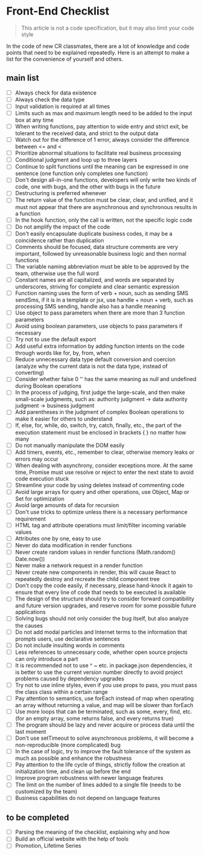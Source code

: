 # Front-End Checklist

> This article is not a code specification, but it may also limit your code style

In the code of new CR classmates, there are a lot of knowledge and code points that need to be explained repeatedly. Here is an attempt to make a list for the convenience of yourself and others.

## main list
- [ ] Always check for data existence
- [ ] Always check the data type
- [ ] Input validation is required at all times
- [ ] Limits such as max and maximum length need to be added to the input box at any time
- [ ] When writing functions, pay attention to wide entry and strict exit, be tolerant to the received data, and strict to the output data
- [ ] Watch out for the difference of 1 error, always consider the difference between <= and <
- [ ] Prioritize abnormal situations to facilitate real business processing
- [ ] Conditional judgment and loop up to three layers
- [ ] Continue to split functions until the meaning can be expressed in one sentence (one function only completes one function)
- [ ] Don't design all-in-one functions, developers will only write two kinds of code, one with bugs, and the other with bugs in the future
- [ ] Destructuring is preferred whenever
- [ ] The return value of the function must be clear, clear, and unified, and it must not appear that there are asynchronous and synchronous results in a function
- [ ] In the hook function, only the call is written, not the specific logic code
- [ ] Do not amplify the impact of the code
- [ ] Don't easily encapsulate duplicate business codes, it may be a coincidence rather than duplication
- [ ] Comments should be focused, data structure comments are very important, followed by unreasonable business logic and then normal functions
- [ ] The variable naming abbreviation must be able to be approved by the team, otherwise use the full word
- [ ] Constant names are all capitalized, and words are separated by underscores, striving for complete and clear semantic expression
- [ ] Function naming uses the form of verb + noun, such as sending SMS sendSms, if it is in a template or jsx, use handle + noun + verb, such as processing SMS sending, handle also has a handle meaning
- [ ] Use object to pass parameters when there are more than 3 function parameters
- [ ] Avoid using boolean parameters, use objects to pass parameters if necessary
- [ ] Try not to use the default export
- [ ] Add useful extra information by adding function intents on the code through words like for, by, from, when
- [ ] Reduce unnecessary data type default conversion and coercion (analyze why the current data is not the data type, instead of converting)
- [ ] Consider whether false 0 '' has the same meaning as null and undefined during Boolean operations
- [ ] In the process of judging, first judge the large-scale, and then make small-scale judgments, such as: authority judgment -> data authority judgment -> business judgment
- [ ] Add parentheses in the judgment of complex Boolean operations to make it easier for others to understand
- [ ] If, else, for, while, do, switch, try, catch, finally, etc., the part of the execution statement must be enclosed in brackets { } no matter how many
- [ ] Do not manually manipulate the DOM easily
- [ ] Add timers, events, etc., remember to clear, otherwise memory leaks or errors may occur
- [ ] When dealing with asynchrony, consider exceptions more. At the same time, Promise must use resolve or reject to enter the next state to avoid code execution stuck
- [ ] Streamline your code by using deletes instead of commenting code
- [ ] Avoid large arrays for query and other operations, use Object, Map or Set for optimization
- [ ] Avoid large amounts of data for recursion
- [ ] Don't use tricks to optimize unless there is a necessary performance requirement
- [ ] HTML tag and attribute operations must limit/filter incoming variable values
- [ ] Attributes one by one, easy to use
- [ ] Never do data modification in render functions
- [ ] Never create random values in render functions (Math.random() Date.now())
- [ ] Never make a network request in a render function
- [ ] Never create new components in render, this will cause React to repeatedly destroy and recreate the child component tree
- [ ] Don't copy the code easily, if necessary, please hand-knock it again to ensure that every line of code that needs to be executed is available
- [ ] The design of the structure should try to consider forward compatibility and future version upgrades, and reserve room for some possible future applications
- [ ] Solving bugs should not only consider the bug itself, but also analyze the causes
- [ ] Do not add modal particles and Internet terms to the information that prompts users, use declarative sentences
- [ ] Do not include insulting words in comments
- [ ] Less references to unnecessary code, whether open source projects can only introduce a part
- [ ] It is recommended not to use ^ ~ etc. in package.json dependencies, it is better to use the current version number directly to avoid project problems caused by dependency upgrades
- [ ] Try not to use inline styles, even if you use props to pass, you must pass the class class within a certain range
- [ ] Pay attention to semantics, use forEach instead of map when operating an array without returning a value, and map will be slower than forEach
- [ ] Use more loops that can be terminated, such as some, every, find, etc. (for an empty array, some returns false, and every returns true)
- [ ] The program should be lazy and never acquire or process data until the last moment
- [ ] Don't use setTimeout to solve asynchronous problems, it will become a non-reproducible (more complicated) bug
- [ ] In the case of logic, try to improve the fault tolerance of the system as much as possible and enhance the robustness
- [ ] Pay attention to the life cycle of things, strictly follow the creation at initialization time, and clean up before the end
- [ ] Improve program robustness with newer language features
- [ ] The limit on the number of lines added to a single file (needs to be customized by the team)
- [ ] Business capabilities do not depend on language features

## to be completed
- [ ] Parsing the meaning of the checklist, explaining why and how
- [ ] Build an official website with the help of tools
- [ ] Promotion, Lifetime Series